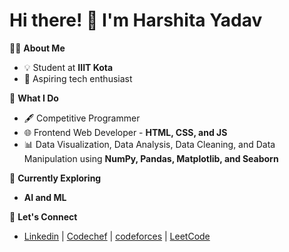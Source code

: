 # Hi there! 👋 I'm Harshita Yadav

👩‍💻 **About Me**  
- 💡 Student at **IIIT Kota**
- 🌟 Aspiring tech enthusiast

🚀 **What I Do**  
- 🖋️ Competitive Programmer  
- 🌐 Frontend Web Developer - **HTML, CSS, and JS**  
- 📊 Data Visualization, Data Analysis, Data Cleaning, and Data Manipulation using **NumPy, Pandas, Matplotlib, and Seaborn**  

🌱 **Currently Exploring**  
- **AI and ML**  

🔗 **Let's Connect**  
- [Linkedin](#https://www.linkedin.com/in/harshita-yadav-6b287b296/) | [Codechef](#https://www.codechef.com/users/harshitaydv) | [codeforces](#https://codeforces.com/profile/harshitayadavv211) | [LeetCode](#https://leetcode.com/u/hersheyyys/)

